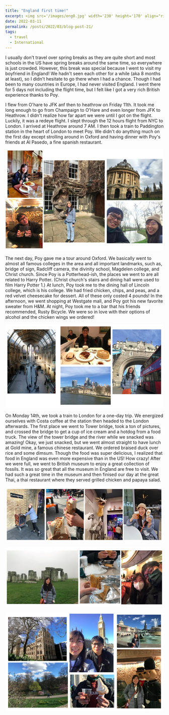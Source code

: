 ```yaml
---
title: "England first time!"
excerpt: <img src='/images/eng0.jpg' width='230' height='170' align="right" hspace="20">  I usually don't travel over spring breaks as they are quite short and most schools in the US have spring breaks around the same time, so everywhere is just crowded. However, this break was special because I went to visit my boyfriend in England! We hadn't seen each other for a while (aka 8 months at least), so I didn't hesitate to go there when I had a chance. Though I had been to many countries in Europe, I had never visited England. I went there for 5 days not including the flight time, but I felt like I got a very rich British experience thanks to Poy. 
date: 2022-03-11
permalink: /posts/2022/03/blog-post-21/
tags:
  - travel
  - International
---
```


I usually don't travel over spring breaks as they are quite short and most schools in the US have spring breaks around the same time, so everywhere is just crowded. However, this break was special because I went to visit my boyfriend in England! We hadn't seen each other for a while (aka 8 months at least), so I didn't hesitate to go there when I had a chance. Though I had been to many countries in Europe, I had never visited England. I went there for 5 days not including the flight time, but I felt like I got a very rich British experience thanks to Poy. 

I flew from O'hare to JFK anf then to heathrow on Friday 11th. It took me long enough to go from Champaign to O'Hare and even longer from JFK to Heathrow. I didn't realize how far apart we were until I got on the flight. Luckily, it was a redeye flight. I slept through the 12 hours flight from NYC to London. I arrived at Heathrow around 7 AM. I then took a train to Paddington station in the heart of London to meet Poy. We didn't do anything much on the first day except strolling around in Oxford and having dinner with Poy's friends at Al Pasedo, a fine spanish restaurant.

<p align="center">
  <img src="/images/eng1.png">
</p>

The next day, Poy gave me a tour around Oxford. We basically went to almost all famous colleges in the area and all important landmarks, such as, bridge of sign, Radcliff camera, the divinity school, Magdelen college, and Christ church. Since Poy is a Potterhead-ish, the places we went to are all related to Harry Potter. (Christ church's stairs and dining hall were used to film Harry Potter 1.) At lunch, Poy took me to the dining hall of Lincoln college, which is his college. We had fried chicken, chips, and peas, and a red velvet cheesecake for dessert. All of these only costed 4 pounds! In the afternoon, we went shopping at Westgate mall, and Poy got his new favorite sweater from H&M. At night, Poy took me to a bar that his friends recommended, Rusty Bicycle. We were so in love with their options of alcohol and the chicken wings we ordered!

<p align="center">
  <img src="/images/eng2.png">
</p>

On Monday 14th, we took a train to London for a one-day trip. We energized ourselves with Costa coffee at the station then headed to the London afterwards. The first place we went to Tower bridge, took a ton of pictures, and crossed the bridge to get a cup of ice cream and a hotdog from a food truck. The view of the tower bridge and the river while we snacked was amazing! Okay, we just snacked, but we went almost straight to have lunch at Gold mine, a famous chinese restaurant. We ordered braised duck over rice and some dimsum. Though the food was super delicious, I realized that food in England was even more expensive than in the US! How crazy! After we were full, we went to British museum to enjoy a great collection of fossils. It was so great that all the museum in England are free to visit. We had such a great time in the museum and then finised our day at the great Thai, a thai restaurant where they served grilled chicken and papaya salad.

<p align="center">
  <img src="/images/eng3.png">
</p>



<p align="center">
  <img src="/images/eng4.png">
</p>

<p align="center">
  <img src="/images/eng5.png">
</p>




